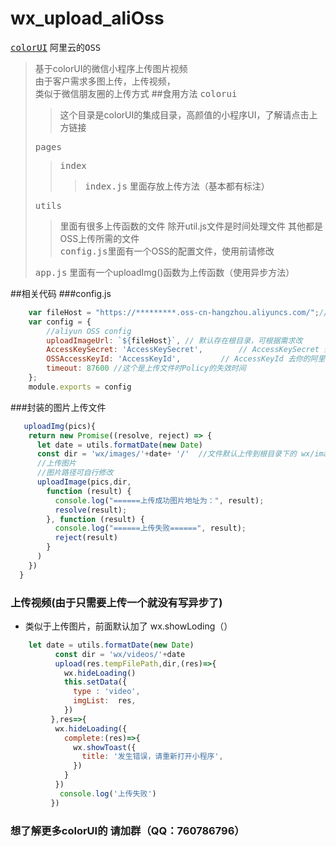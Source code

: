 # wx_upload_aliOss
[<kbd>colorUI</kbd>](https://github.com/weilanwl/ColorUI) <kbd>阿里云的OSS</kbd>
>基于colorUI的微信小程序上传图片视频  
>由于客户需求多图上传，上传视频，  
>类似于微信朋友圈的上传方式
##食用方法
> <kbd>colorui</kbd>
>>这个目录是colorUI的集成目录，高颜值的小程序UI，了解请点击上方链接  
>
><kbd> pages</kbd>
>> <kbd>index</kbd>
>>> <kbd>index.js</kbd> 里面存放上传方法（基本都有标注）
>
><kbd> utils  </kbd>
>> 里面有很多上传函数的文件 除开util.js文件是时间处理文件 其他都是OSS上传所需的文件  
>>  <kbd>config.js</kbd>里面有一个OSS的配置文件，使用前请修改     
>
> <kbd>app.js</kbd> 里面有一个uploadImg()函数为上传函数（使用异步方法）


##相关代码
###config.js
```js
    var fileHost = "https://*********.oss-cn-hangzhou.aliyuncs.com/";//你的阿里云地址最后面跟上一个/   在你当前小程序的后台的uploadFile 合法域名也要配上这个域名
    var config = {
        //aliyun OSS config
        uploadImageUrl: `${fileHost}`, // 默认存在根目录，可根据需求改
        AccessKeySecret: 'AccessKeySecret',        // AccessKeySecret 去你的阿里云上控制台上找
        OSSAccessKeyId: 'AccessKeyId',         // AccessKeyId 去你的阿里云上控制台上找
        timeout: 87600 //这个是上传文件时Policy的失效时间
    };
    module.exports = config
```
###封装的图片上传文件
```js
   uploadImg(pics){
    return new Promise((resolve, reject) => {
      let date = utils.formatDate(new Date)
      const dir = 'wx/images/'+date+ '/'  //文件默认上传到根目录下的 wx/images/$(时间)$/这个目录下
      //上传图片
      //图片路径可自行修改
      uploadImage(pics,dir,
        function (result) {
          console.log("======上传成功图片地址为：", result);
          resolve(result);
        }, function (result) {
          console.log("======上传失败======", result);
          reject(result)
        }
      )
    })
  }
```
### 上传视频(由于只需要上传一个就没有写异步了)
+ 类似于上传图片，前面默认加了 wx.showLoding（）
```js
    let date = utils.formatDate(new Date)
          const dir = 'wx/videos/'+date
          upload(res.tempFilePath,dir,(res)=>{
            wx.hideLoading()
            this.setData({
              type : 'video',
              imgList:  res,
            })
         },res=>{
          wx.hideLoading({
            complete:(res)=>{
              wx.showToast({
                title: '发生错误，请重新打开小程序',
              })
            }
          })
           console.log('上传失败')
         })

```
### 想了解更多colorUI的 请加群（QQ：760786796）
